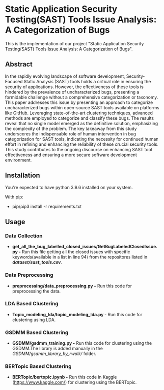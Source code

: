 # Static Application Security Testing(SAST) Tools Issue Analysis: A Categorization of Bugs

This is the implementation of our project "Static Application Security Testing(SAST) Tools Issue Analysis: A Categorization of Bugs".

## Abstract
In the rapidly evolving landscape of software development, Security-Focused Static Analysis (SAST) tools holds a critical role in ensuring the security of applications. However, the effectiveness of these tools is hindered by the prevalence of uncharacterized bugs, presenting a formidable challenge without a comprehensive categorization or taxonomy. This paper addresses this issue by presenting an approach to categorize uncharacterized bugs within open-source SAST tools available on platforms like GitHub. Leveraging state-of-the-art clustering techniques, advanced methods are employed to categorize and classify these bugs. The results reveal that no single model emerged as the definitive solution, emphasizing the complexity of the problem. The key takeaway from this study underscores the indispensable role of human intervention in bug categorization for SAST tools, indicating the necessity for continued human effort in refining and enhancing the reliability of these crucial security tools. This study contributes to the ongoing discourse on enhancing SAST tool effectiveness and ensuring a more secure software development environment.

## Installation
You're expected to have python 3.9.6 installed on your system.

With pip:
- pip/pip3 install -r requirements.txt

## Usage

### Data Collection
- **get_all_the_bug_labelled_closed_issues/GetBugLabeledClosedIssue.py -** Run this file getting all the closed issues with specific keywords(available in a list in line 94) from the repositores listed in ***dataset/sast_tools.csv***. 

### Data Preprocessing
- **preprocessing/data_preprocessing.py -** Run this code for preprocessing the data.

### LDA Based Clustering
- **Topic_modeling_lda/topic_modeling_lda.py -** Run this code for clustering using LDA. 

### GSDMM Based Clustering
- **GSDMM/gsdmm_training.py -** Run this code for clustering using the GSDMM.The library is added manually in the *GSDMM/gsdmm_library_by_rwalk/* folder.
 
### BERTopic Based Clustering
- **BERTopic/bertopic.ipynb -** Run this code in Kaggle (https://www.kaggle.com/) for clustering using the BERTopic.
